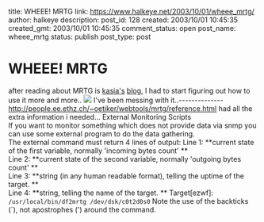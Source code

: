 title: WHEEE! MRTG
link: https://www.halkeye.net/2003/10/01/wheee_mrtg/
author: halkeye
description: 
post_id: 128
created: 2003/10/01 10:45:35
created_gmt: 2003/10/01 10:45:35
comment_status: open
post_name: wheee_mrtg
status: publish
post_type: post

# WHEEE! MRTG

after reading about MRTG is [kasia's](http://www.unix-girl.com) [blog](http://www.unix-girl.com/blog/archives/001134.html), I had to start figuring out how to use it more and more.. ![](http://www.halkeye.net/mrtg/memory-day.png) I've been messing with it..--------------  
http://people.ee.ethz.ch/~oetiker/webtools/mrtg/reference.html had all the extra information i needed... External Monitoring Scripts  
If you want to monitor something which does not provide data via snmp you can use some external program to do the data gathering.   
The external command must return 4 lines of output: Line 1: **current state of the first variable, normally 'incoming bytes count' **  
Line 2: **current state of the second variable, normally 'outgoing bytes count' **  
Line 3: **string (in any human readable format), telling the uptime of the target. **  
Line 4: **string, telling the name of the target. ** Target[ezwf]: `/usr/local/bin/df2mrtg /dev/dsk/c0t2d0s0` Note the use of the backticks (`), not apostrophes (') around the command.